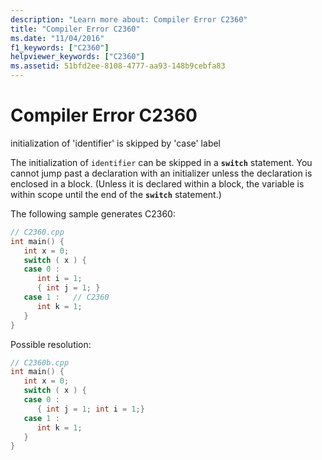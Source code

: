 ```yaml
---
description: "Learn more about: Compiler Error C2360"
title: "Compiler Error C2360"
ms.date: "11/04/2016"
f1_keywords: ["C2360"]
helpviewer_keywords: ["C2360"]
ms.assetid: 51bfd2ee-8108-4777-aa93-148b9cebfa83
---
```

# Compiler Error C2360

initialization of 'identifier' is skipped by 'case' label

The initialization of `identifier` can be skipped in a **`switch`** statement. You cannot jump past a declaration with an initializer unless the declaration is enclosed in a block. (Unless it is declared within a block, the variable is within scope until the end of the **`switch`** statement.)

The following sample generates C2360:

```cpp
// C2360.cpp
int main() {
   int x = 0;
   switch ( x ) {
   case 0 :
      int i = 1;
      { int j = 1; }
   case 1 :   // C2360
      int k = 1;
   }
}
```

Possible resolution:

```cpp
// C2360b.cpp
int main() {
   int x = 0;
   switch ( x ) {
   case 0 :
      { int j = 1; int i = 1;}
   case 1 :
      int k = 1;
   }
}
```
